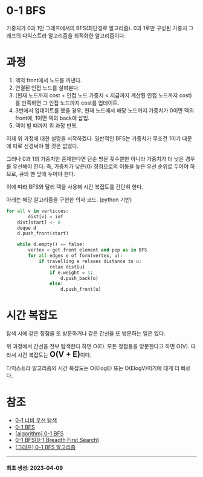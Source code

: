 # 0-1 BFS
가중치가 0과 1인 그래프에서의 BFS(최단경로 알고리즘). 0과 1로만 구성된 가중치 그래프의 다익스트라 알고리즘을 최적화한 알고리즘이다.

# 과정
1. 덱의 front에서 노드를 꺼낸다.
2. 연결된 인접 노드를 살펴본다.
3. (현재 노드까지 cost + 인접 노드 가중치 < 지금까지 계산된 인접 노드까지 cost)를 만족하면 그 인접 노드까지 cost를 업데이트.
4. 3번에서 업데이트를 했을 경우, 현재 노드에서 해당 노드까지 가중치가 0이면 덱의 front에, 1이면 덱의 back에 삽입.
5. 덱이 빌 때까지 위 과정 반복.

이제 위 과정에 대한 설명을 시작하겠다. 일반적인 BFS는 가중치가 무조건 1이기 때문에 따로 신경써야 할 것은 없었다.

그러나 0과 1의 가중치만 존재한다면 단순 방문 횟수뿐만 아니라 가중치가 더 낮은 경우를 우선해야 한다.
즉, 가중치가 낮은(0) 정점으로의 이동을 높은 우선 순위로 두어야 하므로, 큐의 맨 앞에 두어야 한다.

이에 따라 BFS와 달리 덱을 사용해 시간 복잡도를 간단히 한다.

아래는 해당 알고리즘을 구현한 의사 코드. (python 기반)

```python
for all v in verticces:
        dist[v] = inf
    dist[start] <- 0
    deque d
    d.push_front(start)

    while d.empty() == false:
        vertex = get front element and pop as in BFS
        for all edges e of form(vertex, u):
            if travelling e relaxes distance to u:
                relax dist[u]
                if e.weight = 1:
                    d.push_back(u)
                else:
                    d.push_front(u)
```

# 시간 복잡도
탐색 시에 같은 정점을 또 방문하거나 같은 간선을 또 방문하는 일은 없다.

위 과정에서 간선을 전부 탐색한다 하면 O(E). 모든 정점들을 방문한다고 하면 O(V). 
따라서 시간 복잡도는 <span style="font-size:20px">**O(V + E)**</span>이다.

다익스트라 알고리즘의 시간 복잡도는 O(ElogE) 또는 O(ElogV)이기에 대게 더 빠르다.

# 참조
* [0-1 너비 우선 탐색](https://jiuge-meogari-ps.tistory.com/45)
* [0-1 BFS](https://chan9.tistory.com/120)
* [[algorithm] 0-1 BFS](https://velog.io/@nmrhtn7898/ps-0-1-BFS)
* [0-1 BFS(0-1 Breadth First Search)](https://nicotina04.tistory.com/168)
* [[그래프] 0-1 BFS 알고리즘](https://justicehui.github.io/medium-algorithm/2018/08/30/01BFS/)
- - -
#### 최초 생성: 2023-04-09